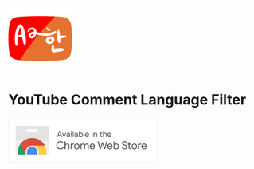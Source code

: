<img src = "extension/images/min-icon512.png" width = "128px" alt = "Available in the Chrome Web Store">


# YouTube Comment Language Filter

<img src = "projfiles/chrome-web-store-banner/min-ChromeWebStore_BadgeWBorder.png" width = "300px" alt = "Available in the Chrome Web Store">